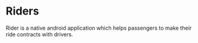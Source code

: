 # Riders
Rider is a native android application which helps passengers to make their ride contracts with drivers.
